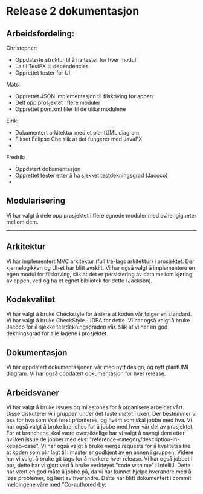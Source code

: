 # Release 2 dokumentasjon

## Arbeidsfordeling:

Christopher:
- Oppdaterte struktur til å ha tester for hver modul
- La til TestFX til dependencies
- Opprettet tester for UI.

Mats:
- Opprettet JSON implementasjon til filskriving for appen
- Delt opp prosjektet i flere moduler
- Opprettet pom.xml filer til de ulike modulene

Eirik:
- Dokumentert arkitektur med et plantUML diagram
- Fikset Eclipse Che slik at det fungerer med JavaFX
- 
Fredrik:
- Oppdatert dokumentasjon
- Opprettet tester etter å ha sjekket testdekningsgrad (Jacoco)
- 

## Modularisering
Vi har valgt å dele opp prosjektet i flere egnede moduler med avhengigheter mellom dem. 

---
## Arkitektur
Vi har implementert MVC arkitektur (full tre-lags arkitektur) i prosjektet. Der kjernelogikken
og UI-et har blitt avskilt. Vi har også valgt å implementere en egen modul for filskriving, slik at 
det er persistering av data mellom kjøring av appen, ved og ha et egnet bibliotek for dette (Jackson).

## Kodekvalitet
Vi har valgt å bruke Checkstyle for å sikre at koden vår følger en standard. Vi har valgt å bruke 
CheckStyle - IDEA for dette. Vi har også valgt å bruke Jacoco for å sjekke testdekningsgraden vår.
Slik at vi har en god dekningsgrad for alle lagene i prosjektet.

## Dokumentasjon
Vi har oppdatert dokumentasjonen vår med nytt design, og nytt plantUML diagram. Vi har også oppdatert
dokumentasjon for hver release.

## Arbeidsvaner
Vi har valgt å bruke issues og milestones for å organisere arbeidet vårt. Disse diskuterer vi i gruppen
under det faste møtet i uken. Der bestemmer vi oss for hva som skal først prioriteres, og hvem som skal
jobbe med hva. Vi har også valgt å bruke branches for å jobbe med hver vår del av prosjektet. For at branchene
skal være oversiktelige har vi valgt å navngi dem etter hvilken issue de jobber med 
eks: "reference-category/description-in-kebab-case". Vi har også valgt å bruke merge requests for å kvalitetssikre
at koden som blir lagt til i master er godkjent av en annen i gruppen. Videre har vi valgt å bruke git tags for å
markere hver release. Vi har også jobbet i par, dette har vi gjort ved å bruke verktøyet "code with me" i IntelliJ.
Dette har vært en god måte å jobbe på, da vi har kunnet hjelpe hverandre med å løse problemer, og lært av hverandre.
Dette har blitt dokumentert i commit meldingene våre med "Co-authored-by:

